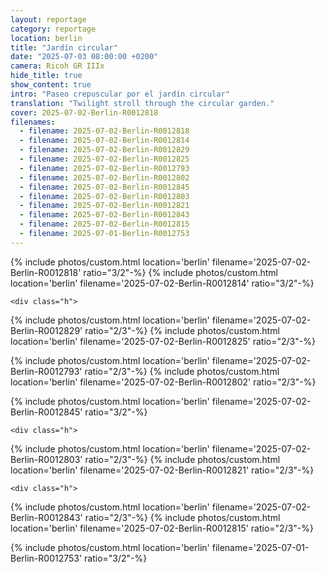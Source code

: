 ```yaml
---
layout: reportage
category: reportage
location: berlin
title: "Jardín circular"
date: "2025-07-03 08:00:00 +0200"
camera: Ricoh GR IIIx
hide_title: true
show_content: true
intro: "Paseo crepuscular por el jardín circular"
translation: "Twilight stroll through the circular garden."
cover: 2025-07-02-Berlin-R0012818
filenames:
  - filename: 2025-07-02-Berlin-R0012818
  - filename: 2025-07-02-Berlin-R0012814
  - filename: 2025-07-02-Berlin-R0012829
  - filename: 2025-07-02-Berlin-R0012825
  - filename: 2025-07-02-Berlin-R0012793
  - filename: 2025-07-02-Berlin-R0012802
  - filename: 2025-07-02-Berlin-R0012845
  - filename: 2025-07-02-Berlin-R0012803
  - filename: 2025-07-02-Berlin-R0012821
  - filename: 2025-07-02-Berlin-R0012843
  - filename: 2025-07-02-Berlin-R0012815
  - filename: 2025-07-01-Berlin-R0012753
---
```


<div class="g">
    {% include photos/custom.html location='berlin' filename='2025-07-02-Berlin-R0012818' ratio="3/2"-%}
    {% include photos/custom.html location='berlin' filename='2025-07-02-Berlin-R0012814' ratio="3/2"-%}

    <div class="h">

{% include photos/custom.html location='berlin' filename='2025-07-02-Berlin-R0012829' ratio="2/3"-%}
{% include photos/custom.html location='berlin' filename='2025-07-02-Berlin-R0012825' ratio="2/3"-%}

</div>
<div class="h">
{% include photos/custom.html location='berlin' filename='2025-07-02-Berlin-R0012793' ratio="2/3"-%}
{% include photos/custom.html location='berlin' filename='2025-07-02-Berlin-R0012802' ratio="2/3"-%}
</div>

{% include photos/custom.html location='berlin' filename='2025-07-02-Berlin-R0012845' ratio="3/2"-%}

    <div class="h">

{% include photos/custom.html location='berlin' filename='2025-07-02-Berlin-R0012803' ratio="2/3"-%}
{% include photos/custom.html location='berlin' filename='2025-07-02-Berlin-R0012821' ratio="2/3"-%}

</div>

    <div class="h">

{% include photos/custom.html location='berlin' filename='2025-07-02-Berlin-R0012843' ratio="2/3"-%}
{% include photos/custom.html location='berlin' filename='2025-07-02-Berlin-R0012815' ratio="2/3"-%}

</div>
{% include photos/custom.html location='berlin' filename='2025-07-01-Berlin-R0012753' ratio="3/2"-%}

</div>
